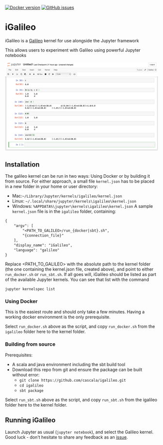[![Docker version](https://images.microbadger.com/badges/version/cascala/igalileo:0.1.3.svg)](https://microbadger.com/images/cascala/igalileo:0.1.3)
[![GitHub issues](https://img.shields.io/github/issues/cascala/igalileo.svg)](https://github.com/cascala/igalileo/issues)

# iGalileo

iGalileo is a [Galileo](https://github.com/cascala/galileo) kernel for use alongside the Jupyter framework

This allows users to experiment with Galileo using powerful Jupyter notebooks

![Screenshot of a Jupyter notebook running Galileo](doc/jupyter_1.png)

## Installation

The galileo kernel can be run in two ways: Using Docker or by building it from source. For either approach, a small file `kernel.json` has to be placed in a new folder in your home or user directory:
* Mac:`~/Library/Jupyter/kernels/igalileo/kernel.json`
* Linux: `~/.local/share/jupyter/kernels\igalileo\kernel.json`
* Windows: `%APPDATA%\jupyter\kernels\igalileo\kernel.json`
A sample `kernel.json` file is in the `igalileo` folder, containing:
```
{
    "argv": [
        "<PATH_TO_GALILEO>/run_{docker|sbt}.sh",
        "{connection_file}"
    ],
    "display_name": "iGalileo",
    "language": "galileo"
}
```
Replace <PATH_TO_GALILEO> with the absolute path to the kernel folder (the one containing the kernel.json file, created above), and point to either `run_docker.sh` or `run_sbt.sh`.
If all goes will, iGalileo should be listed as part of the available Jupyter kernels. You can see that list with the command
```
jupyter kernelspec list
```

### Using Docker
This is the easiest route and should only take a few minutes.
Having a working docker environment is the only prerequisite.

Select `run_docker.sh` above as the script, and copy `run_docker.sh` from the `igalileo` folder here to the kernel folder.

### Building from source
Prerequisites:
* A scala and java environment including the sbt build tool
* Download this repo from git and ensure the package can be built without error:
    * `git clone https://github.com/cascala/igalileo.git`
    * `cd igalileo`
    * `sbt package`

Select `run_sbt.sh` above as the script, and copy `run_sbt.sh` from the igalileo folder here to the kernel folder.

## Running iGalileo

Launch Jupyter as usual (`jupyter notebook`), and select the Galileo kernel.
Good luck - don't hesitate to share any feedback as an [issue](https://github.com/cascala/igalileo/issues/new).
